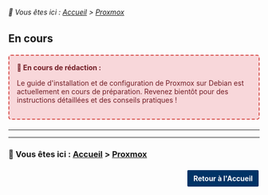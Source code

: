 <link rel="stylesheet" type="text/css" href="/assets/css/purple-theme.css">

###### 📂 Vous êtes ici : [Accueil](../../index.md) > [Proxmox](index.md)

## En cours

<div style="border: 2px dashed #d9534f; border-radius: 5px; padding: 15px; margin: 20px 0; background-color: #f8d7da; color: #721c24;">
  <strong>🚧 En cours de rédaction :</strong>
  <p>Le guide d'installation et de configuration de Proxmox sur Debian est actuellement en cours de préparation. Revenez bientôt pour des instructions détaillées et des conseils pratiques !</p>
</div>

---
---
### 📂 Vous êtes ici : [Accueil](../../index.md) > [Proxmox](index.md)

<p style="text-align: right; margin: 20px 0;">
    <a href="https://infochill.com" style="display: inline-block; padding: 8px 12px; background-color: #003366; color: white; text-decoration: none; border: 2px solid white; border-radius: 4px; font-weight: bold;">
        Retour à l'Accueil
    </a>
</p>